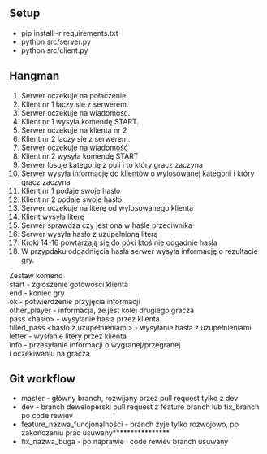 ## Setup
* pip install -r requirements.txt
* python src/server.py
* python src/client.py

## Hangman

1. Serwer oczekuje na połaczenie.
2. Klient nr 1 łaczy sie z serwerem.
3. Serwer oczekuje na wiadomosc.
4. Klient nr 1 wysyła komendę START.
5. Serwer oczekuje na klienta nr 2
6. Klient nr 2 łaczy sie z serwerem.
7. Serwer oczekuje na wiadomość
8. Klient nr 2 wysyła komendę START
9. Serwer losuje kategorię z puli i to który gracz zaczyna
10. Serwer wysyła informację do klientów
o wylosowanej kategorii i który gracz zaczyna 
11. Klient nr 1 podaje swoje hasło
12. Klient nr 2 podaje swoje hasło
13. Serwer oczekuje na literę od wylosowanego klienta
14. Klient wysyła literę
15. Serwer sprawdza czy jest ona w haśle przeciwnika
16. Serwer wysyła hasło z uzupełnioną literą
17. Kroki 14-16 powtarzają się do
póki ktoś nie odgadnie hasła
18. W przypdaku odgadnięcia hasła
serwer wysyła informację o rezultacie gry.

Zestaw komend  
start - zgłoszenie gotowości klienta  
end - koniec gry  
ok - potwierdzenie przyjęcia informacji  
other_player - informacja, że jest kolej drugiego gracza  
pass <hasło> - wysyłanie hasła przez klienta  
filled_pass <hasło z uzupełnieniami> - wysyłanie hasła z uzupełnieniami  
letter <literka> - wysłanie litery przez klienta  
info <tekst> - przesyłanie informacji o wygranej/przegranej  
i oczekiwaniu na gracza  

## Git workflow
* master - główny branch, rozwijany przez pull request tylko z dev
* dev - branch deweloperski pull request z feature branch lub fix_branch
po code rewiev
* feature_nazwa_funcjonalności - branch żyje tylko rozwojowo, po zakończeniu prac usuwany****************
* fix_nazwa_buga - po naprawie i code rewiev branch usuwany

